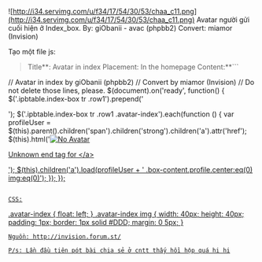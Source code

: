 ![http://i34.servimg.com/u/f34/17/54/30/53/chaa_c11.png](http://i34.servimg.com/u/f34/17/54/30/53/chaa_c11.png)
Avatar người gửi cuối hiện ở Index\_box.
By: giObanii - avac (phpbb2)
Convert: miamor (Invision)


Tạo một file js:

> Title**: Avatar in index
> Placement: In the homepage
> Content:**```

// Avatar in index by giObanii (phpbb2)
// Convert by miamor (Invision)
// Do not delete those lines, please.
$(document).on('ready', function() {
$('.ipbtable.index-box tr .row1').prepend('<div class="avatar-index"><div>');
$('.ipbtable.index-box tr .row1 .avatar-index').each(function () {
var profileUser = $(this).parent().children('span').children('strong').children('a').attr('href');
$(this).html('<a href="' + profileUser + '" class="avatar-index-enlace"><img src="http://cdn1.iconfinder.com/data/icons/basicset/user_64.png" alt="No Avatar" />

Unknown end tag for &lt;/a&gt;

');
$(this).children('a').load(profileUser + ' .box-content.profile.center:eq(0) img:eq(0)');
});
});
```

CSS:

```

.avatar-index { float: left; }
.avatar-index img { width: 40px; height: 40px; padding: 1px; border: 1px solid #DDD; margin: 0 5px; }

```
Nguồn: http://invision.forum.st/

P/s: Lần đầu tiên pót bài chia sẻ ở cntt thấy hồi hộp quá hi hi